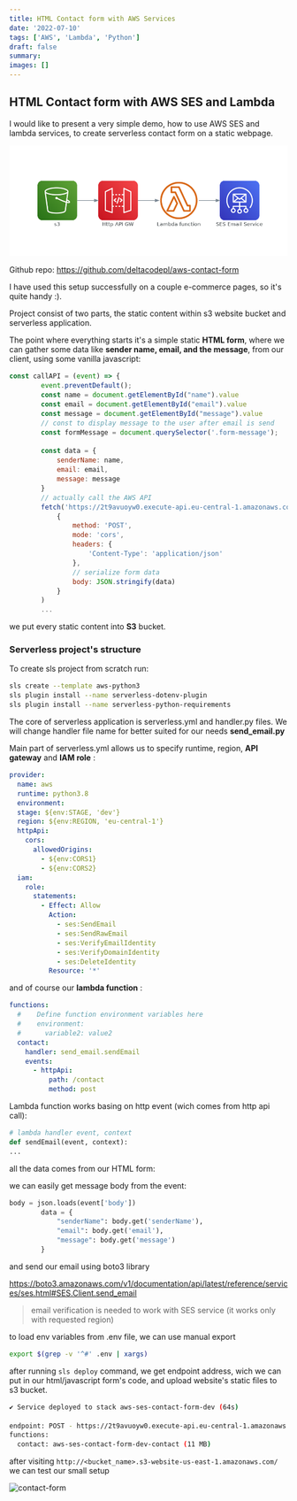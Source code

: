 ```yaml
---
title: HTML Contact form with AWS Services
date: '2022-07-10'
tags: ['AWS', 'Lambda', 'Python']
draft: false
summary:
images: []
---
```


## HTML Contact form with AWS SES and Lambda

I would like to present a very simple demo, how to use AWS SES and lambda services, to create serverless contact form on a static webpage.

![diagram/diagrams_image.png](https://github.com/deltacodepl/aws-contact-form/blob/main/diagram/diagrams_image.png?raw=true)

Github repo: https://github.com/deltacodepl/aws-contact-form

I have used this setup successfully on a couple e-commerce pages, so it's quite handy :).

Project consist of two parts, the static content within s3 website bucket and serverless application.

The point where everything starts it's a simple static **HTML form**, where we can gather some data like
**sender name, email, and the message**, from our client, using some vanilla javascript:

```javascript
const callAPI = (event) => {
        event.preventDefault();
        const name = document.getElementById("name").value
        const email = document.getElementById("email").value
        const message = document.getElementById("message").value
        // const to display message to the user after email is send
        const formMessage = document.querySelector('.form-message');

        const data = {
            senderName: name,
            email: email,
            message: message
        }
        // actually call the AWS API
        fetch('https://2t9avuoyw0.execute-api.eu-central-1.amazonaws.com/contact',
            {
                method: 'POST',
                mode: 'cors',
                headers: {
                    'Content-Type': 'application/json'
                },
                // serialize form data
                body: JSON.stringify(data)
            }
        )
        ...
```

we put every static content into **S3** bucket.

### Serverless project's structure

To create sls project from scratch run:

```bash
sls create --template aws-python3
sls plugin install --name serverless-dotenv-plugin
sls plugin install --name serverless-python-requirements
```

The core of serverless application is serverless.yml and handler.py files.
We will change handler file name for better suited for our needs **send_email.py**

Main part of serverless.yml allows us to specify runtime, region, **API gateway** and **IAM role** :

```yaml
provider:
  name: aws
  runtime: python3.8
  environment:
  stage: ${env:STAGE, 'dev'}
  region: ${env:REGION, 'eu-central-1'}
  httpApi:
    cors:
      allowedOrigins:
        - ${env:CORS1}
        - ${env:CORS2}
  iam:
    role:
      statements:
        - Effect: Allow
          Action:
            - ses:SendEmail
            - ses:SendRawEmail
            - ses:VerifyEmailIdentity
            - ses:VerifyDomainIdentity
            - ses:DeleteIdentity
          Resource: '*'
```

and of course our **lambda function** :

```yaml
functions:
  #    Define function environment variables here
  #    environment:
  #      variable2: value2
  contact:
    handler: send_email.sendEmail
    events:
      - httpApi:
          path: /contact
          method: post
```

Lambda function works basing on http event (wich comes from http api call):

```python
# lambda handler event, context
def sendEmail(event, context):
...
```

all the data comes from our HTML form:

we can easily get message body from the event:

```python
body = json.loads(event['body'])
        data = {
            "senderName": body.get('senderName'),
            "email": body.get('email'),
            "message": body.get('message')
        }
```

and send our email using boto3 library

https://boto3.amazonaws.com/v1/documentation/api/latest/reference/services/ses.html#SES.Client.send_email

> email verification is needed to work with SES service (it works only with requested region)

to load env variables from .env file, we can use manual export

```bash
export $(grep -v '^#' .env | xargs)
```

after running `sls deploy` command, we get endpoint address, wich we can put in our html/javascript form's code, and upload website's static files to s3 bucket.

```bash
✔ Service deployed to stack aws-ses-contact-form-dev (64s)

endpoint: POST - https://2t9avuoyw0.execute-api.eu-central-1.amazonaws.com/contact
functions:
  contact: aws-ses-contact-form-dev-contact (11 MB)
```

after visiting `http://<bucket_name>.s3-website-us-east-1.amazonaws.com/`
we can test our small setup

<Image alt="contact-form" src="/static/images/basic_tailwind_starter.png" width={400} height={530} />

